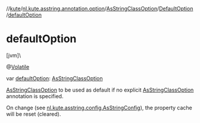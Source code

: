 //[kute](../../../../index.md)/[nl.kute.asstring.annotation.option](../../index.md)/[AsStringClassOption](../index.md)/[DefaultOption](index.md)/[defaultOption](default-option.md)

# defaultOption

[jvm]\

@[Volatile](https://kotlinlang.org/api/latest/jvm/stdlib/kotlin.jvm/-volatile/index.html)

var [defaultOption](default-option.md): [AsStringClassOption](../index.md)

[AsStringClassOption](../index.md) to be used as default if no explicit [AsStringClassOption](../index.md) annotation is specified.

On change (see [nl.kute.asstring.config.AsStringConfig](../../../nl.kute.asstring.config/-as-string-config/index.md)), the property cache will be reset (cleared).
